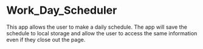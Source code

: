 # Work_Day_Scheduler 
This app allows the user to make a daily schedule. The app will save the schedule to local storage and allow the user to access the same information even if they close out the page.